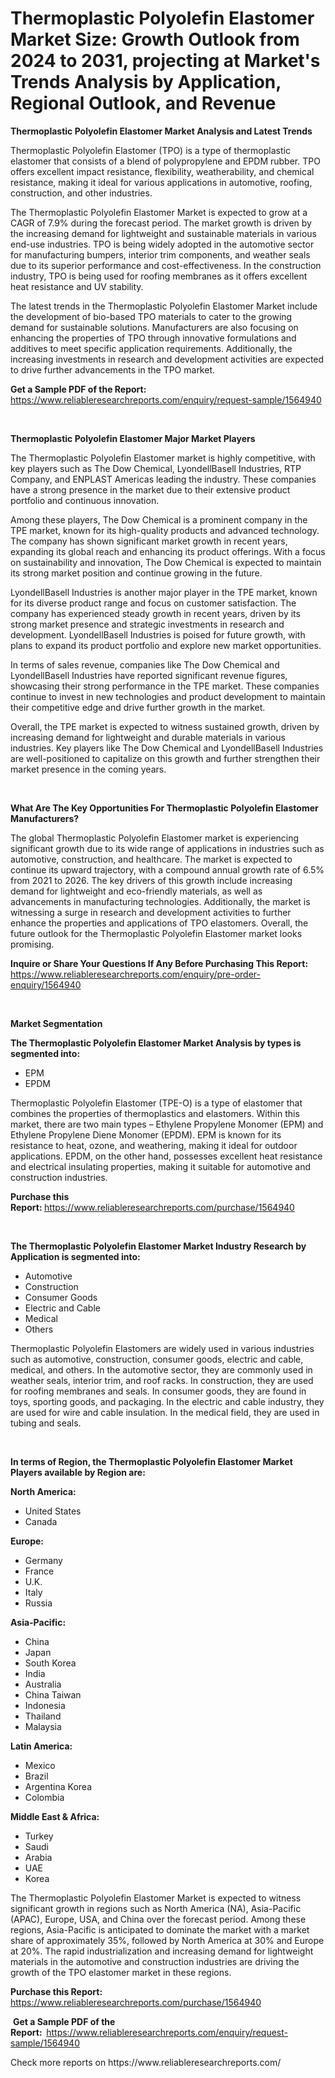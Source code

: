 <p><h1>Thermoplastic Polyolefin Elastomer Market Size: Growth Outlook from 2024 to 2031, projecting at Market's Trends Analysis by Application, Regional Outlook, and Revenue</h1></p><p><strong>Thermoplastic Polyolefin Elastomer Market Analysis and Latest Trends</strong></p>
<p><p>Thermoplastic Polyolefin Elastomer (TPO) is a type of thermoplastic elastomer that consists of a blend of polypropylene and EPDM rubber. TPO offers excellent impact resistance, flexibility, weatherability, and chemical resistance, making it ideal for various applications in automotive, roofing, construction, and other industries. </p><p>The Thermoplastic Polyolefin Elastomer Market is expected to grow at a CAGR of 7.9% during the forecast period. The market growth is driven by the increasing demand for lightweight and sustainable materials in various end-use industries. TPO is being widely adopted in the automotive sector for manufacturing bumpers, interior trim components, and weather seals due to its superior performance and cost-effectiveness. In the construction industry, TPO is being used for roofing membranes as it offers excellent heat resistance and UV stability.</p><p>The latest trends in the Thermoplastic Polyolefin Elastomer Market include the development of bio-based TPO materials to cater to the growing demand for sustainable solutions. Manufacturers are also focusing on enhancing the properties of TPO through innovative formulations and additives to meet specific application requirements. Additionally, the increasing investments in research and development activities are expected to drive further advancements in the TPO market.</p></p>
<p><strong>Get a Sample PDF of the Report:&nbsp;</strong> <a href="https://www.reliableresearchreports.com/enquiry/request-sample/1564940">https://www.reliableresearchreports.com/enquiry/request-sample/1564940</a></p>
<p>&nbsp;</p>
<p><strong>Thermoplastic Polyolefin Elastomer Major Market Players</strong></p>
<p><p>The Thermoplastic Polyolefin Elastomer market is highly competitive, with key players such as The Dow Chemical, LyondellBasell Industries, RTP Company, and ENPLAST Americas leading the industry. These companies have a strong presence in the market due to their extensive product portfolio and continuous innovation.</p><p>Among these players, The Dow Chemical is a prominent company in the TPE market, known for its high-quality products and advanced technology. The company has shown significant market growth in recent years, expanding its global reach and enhancing its product offerings. With a focus on sustainability and innovation, The Dow Chemical is expected to maintain its strong market position and continue growing in the future.</p><p>LyondellBasell Industries is another major player in the TPE market, known for its diverse product range and focus on customer satisfaction. The company has experienced steady growth in recent years, driven by its strong market presence and strategic investments in research and development. LyondellBasell Industries is poised for future growth, with plans to expand its product portfolio and explore new market opportunities.</p><p>In terms of sales revenue, companies like The Dow Chemical and LyondellBasell Industries have reported significant revenue figures, showcasing their strong performance in the TPE market. These companies continue to invest in new technologies and product development to maintain their competitive edge and drive further growth in the market.</p><p>Overall, the TPE market is expected to witness sustained growth, driven by increasing demand for lightweight and durable materials in various industries. Key players like The Dow Chemical and LyondellBasell Industries are well-positioned to capitalize on this growth and further strengthen their market presence in the coming years.</p></p>
<p>&nbsp;</p>
<p><strong>What Are The Key Opportunities For Thermoplastic Polyolefin Elastomer Manufacturers?</strong></p>
<p><p>The global Thermoplastic Polyolefin Elastomer market is experiencing significant growth due to its wide range of applications in industries such as automotive, construction, and healthcare. The market is expected to continue its upward trajectory, with a compound annual growth rate of 6.5% from 2021 to 2026. The key drivers of this growth include increasing demand for lightweight and eco-friendly materials, as well as advancements in manufacturing technologies. Additionally, the market is witnessing a surge in research and development activities to further enhance the properties and applications of TPO elastomers. Overall, the future outlook for the Thermoplastic Polyolefin Elastomer market looks promising.</p></p>
<p><strong>Inquire or Share Your Questions If Any Before Purchasing This Report:</strong> <a href="https://www.reliableresearchreports.com/enquiry/pre-order-enquiry/1564940">https://www.reliableresearchreports.com/enquiry/pre-order-enquiry/1564940</a></p>
<p>&nbsp;</p>
<p><strong>Market Segmentation</strong></p>
<p><strong>The Thermoplastic Polyolefin Elastomer Market Analysis by types is segmented into:</strong></p>
<p><ul><li>EPM</li><li>EPDM</li></ul></p>
<p><p>Thermoplastic Polyolefin Elastomer (TPE-O) is a type of elastomer that combines the properties of thermoplastics and elastomers. Within this market, there are two main types – Ethylene Propylene Monomer (EPM) and Ethylene Propylene Diene Monomer (EPDM). EPM is known for its resistance to heat, ozone, and weathering, making it ideal for outdoor applications. EPDM, on the other hand, possesses excellent heat resistance and electrical insulating properties, making it suitable for automotive and construction industries.</p></p>
<p><strong>Purchase this Report:&nbsp;</strong><a href="https://www.reliableresearchreports.com/purchase/1564940">https://www.reliableresearchreports.com/purchase/1564940</a></p>
<p>&nbsp;</p>
<p><strong>The Thermoplastic Polyolefin Elastomer Market Industry Research by Application is segmented into:</strong></p>
<p><ul><li>Automotive</li><li>Construction</li><li>Consumer Goods</li><li>Electric and Cable</li><li>Medical</li><li>Others</li></ul></p>
<p><p>Thermoplastic Polyolefin Elastomers are widely used in various industries such as automotive, construction, consumer goods, electric and cable, medical, and others. In the automotive sector, they are commonly used in weather seals, interior trim, and roof racks. In construction, they are used for roofing membranes and seals. In consumer goods, they are found in toys, sporting goods, and packaging. In the electric and cable industry, they are used for wire and cable insulation. In the medical field, they are used in tubing and seals.</p></p>
<p>&nbsp;</p>
<p><strong>In terms of Region, the Thermoplastic Polyolefin Elastomer Market Players available by Region are:</strong></p>
<p>
    <p> <strong> North America: </strong>
        <ul>
            <li>United States</li>
            <li>Canada</li>
        </ul>
        </p> 
    <p> <strong> Europe: </strong>
        <ul>
            <li>Germany</li>
            <li>France</li>
            <li>U.K.</li>
            <li>Italy</li>
            <li>Russia</li>
        </ul>
        </p> 
    <p> <strong> Asia-Pacific: </strong>
        <ul>
            <li>China</li>
            <li>Japan</li>
            <li>South Korea</li>
            <li>India</li>
            <li>Australia</li>
            <li>China Taiwan</li>
            <li>Indonesia</li>
            <li>Thailand</li>
            <li>Malaysia</li>
        </ul>
        </p> 
    <p> <strong> Latin America: </strong>
        <ul>
            <li>Mexico</li>
            <li>Brazil</li>
            <li>Argentina Korea</li>
            <li>Colombia</li>
        </ul>
        </p> 
    <p> <strong> Middle East & Africa: </strong>
        <ul>
            <li>Turkey</li>
            <li>Saudi</li>
            <li>Arabia</li>
            <li>UAE</li>
            <li>Korea</li>
        </ul>
    </p>
    </p>
<p><p>The Thermoplastic Polyolefin Elastomer Market is expected to witness significant growth in regions such as North America (NA), Asia-Pacific (APAC), Europe, USA, and China over the forecast period. Among these regions, Asia-Pacific is anticipated to dominate the market with a market share of approximately 35%, followed by North America at 30% and Europe at 20%. The rapid industrialization and increasing demand for lightweight materials in the automotive and construction industries are driving the growth of the TPO elastomer market in these regions.</p></p>
<p><strong>Purchase this Report: </strong><a href="https://www.reliableresearchreports.com/purchase/1564940">https://www.reliableresearchreports.com/purchase/1564940</a></p>
<p>&nbsp;<strong>Get a Sample PDF of the Report:&nbsp;&nbsp;</strong><a href="https://www.reliableresearchreports.com/enquiry/request-sample/1564940">https://www.reliableresearchreports.com/enquiry/request-sample/1564940</a></p>
<p><strong></strong></p>
<p>Check more reports on https://www.reliableresearchreports.com/</p>
